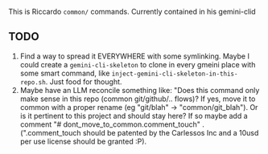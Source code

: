 This is Riccardo `common/` commands.
Currently contained in his gemini-clid

## TODO

1. Find a way to spread it EVERYWHERE with some symlinking. Maybe I could create a `gemini-cli-skeleton` to clone in every gmeini place with some smart command, like `inject-gemini-cli-skeleton-in-this-repo.sh`. Just food for thought.
2. Maybe have an LLM reconcile something like: "Does this command only make sense in this repo (common git/github/.. flows)? If yes, move it to common with a proper rename (eg "git/blah" -> "common/git_blah"). Or is it pertinent to this project and should stay here? If so maybe add a comment "# dont_move_to_common.comment_touch" . (".comment_touch should be patented by the Carlessos Inc and a 10usd per use license should be granted :P).
